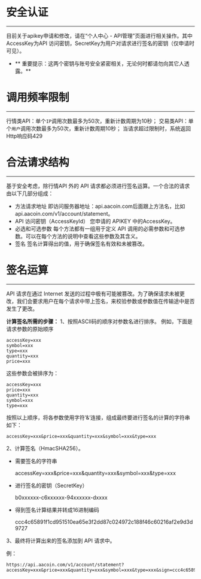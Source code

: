 # 安全认证 #
----------
目前关于apikey申请和修改，请在“个人中心 - API管理”页面进行相关操作。其中AccessKey为API 访问密钥，SecretKey为用户对请求进行签名的密钥（仅申请时可见）。

- ** 重要提示：这两个密钥与账号安全紧密相关，无论何时都请勿向其它人透露。**

# 调用频率限制 #
----------
行情类API：单个`IP`调用次数最多为50次，重新计数周期为10秒；
交易类API：单个`用户`调用次数最多为50次，重新计数周期10秒；
当请求超过限制时，系统返回Http响应码429

# 合法请求结构 #
----------
基于安全考虑，除行情API 外的 API 请求都必须进行签名运算。一个合法的请求由以下几部分组成：
- 方法请求地址 即访问服务器地址：api.aacoin.com后面跟上方法名，比如api.aacoin.com/v1/account/statement。
- API 访问密钥（AccessKeyId） 您申请的 APIKEY 中的AccessKey。
- 必选和可选参数 每个方法都有一组用于定义 API 调用的必需参数和可选参数。可以在每个方法的说明中查看这些参数及其含义。
- 签名 签名计算得出的值，用于确保签名有效和未被篡改。


# 签名运算 #
----------
API 请求在通过 Internet 发送的过程中极有可能被篡改。为了确保请求未被更改，我们会要求用户在每个请求中带上签名，来校验参数或参数值在传输途中是否发生了更改。

**计算签名所需的步骤：**
1、按照ASCII码的顺序对参数名进行排序。
例如，下面是请求参数的原始顺序

    accessKey=xxx
    symbol=xxx
    type=xxx
    quantity=xxx
    price=xxx

这些参数会被排序为：

    accessKey=xxx
    price=xxx
    quantity=xxx
    symbol=xxx
    type=xxx

按照以上顺序，将各参数使用字符’&’连接，组成最终要进行签名的计算的字符串如下：

    accessKey=xxx&price=xxx&quantity=xxx&symbol=xxx&type=xxx

2、计算签名（HmacSHA256）。

- 需要签名的字符串



    accessKey=xxx&price=xxx&quantity=xxx&symbol=xxx&type=xxx

- 进行签名的密钥（SecretKey）



    b0xxxxxx-c6xxxxxx-94xxxxxx-dxxxx

- 得到签名计算结果并转成16进制编码


    ccc4c65891f1cd951510ea65e3f2dd87c024972c188f46c60216af2e9d3d9727

3、最终将计算出来的签名添加到 API 请求中。

例：

    https://api.aacoin.com/v1/account/statement?accessKey=xxx&price=xxx&quantity=xxx&symbol=xxx&type=xxx&sign=ccc4c65891f1cd951510ea65e3f2dd87c024972c188f46c60216af2e9d3d9727
